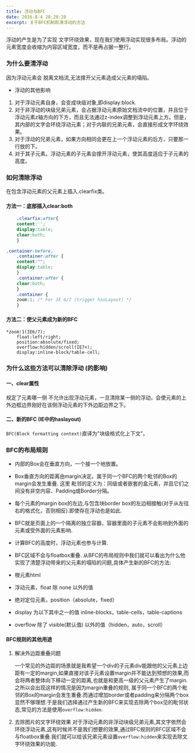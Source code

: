 ```yaml
---
title: 浮动与BFC
date: 2016-8-4 20:20:20
excerpt: 关于BFC机制和清浮动的方法
---
```


浮动的产生是为了实现 文字环绕效果，现在我们使用浮动实现很多布局。浮动的元素宽度会收缩为内容区域宽度，而不是再占据一整行。

### 为什么要清浮动

因为浮动元素会 脱离文档流,无法撑开父元素造成父元素的塌陷。

- 浮动的其他影响

1. 对于浮动元素自身，会变成块级对象,即display:block.
2. 对于非浮动的块级兄弟元素，会占据浮动元素原始文档流中的位置，并且位于浮动元素z轴方向的下方，而且无法通过z-index调整到浮动元素上方。但是，其内部的文字会环绕浮动元素；对于内联的兄弟元素，会直接形成文字环绕效果。
3. 对于浮动的兄弟元素，如果方向相同会更在上一个浮动元素的后方，只要那一行放的下。
4. 对于其子元素。浮动元素的子元素会撑开浮动元素，使其高度适应于子元素的高度。
 

### 如何清除浮动

在包含浮动元素的父元素上插入.clearfix类。

#### 方法一：底部插入clear:both

```css
    .clearfix:after{
    content:'';
    display:table;
    clear:both;
    }

.container:before,
    .container:after {
    content:"";
    display:table;
    }
    .container:after {
    clear:both;
    }
    .container {
    zoom:1; /* For IE 6/7 (trigger hasLayout) */
    }
```
    
#### 方法二：使父元素成为新的BFC
    
```
*zoom:1(IE6/7);
    float:left/right;
    position:absolute/fixed;
    overflow:hidden/scroll(IE7+);
    display:inline-block/table-cell;
```

### 为什么这些方法可以清除浮动 (的影响)

#### 一、clear属性

规定了元素哪一侧 不允许出现浮动元素，一旦清除某一侧的浮动，会使元素的上外边框边界刚好在该侧浮动元素的下外边距边界之下。

#### 二、新的BFC (IE中的haslayout)

`BFC(Block formatting context)`直译为"块级格式化上下文"。

### BFC的布局规则

- 内部的Box会在垂直方向，一个接一个地放置。
- Box垂直方向的距离由margin决定。属于同一个BFC的两个毗邻的Box的margin会发生重叠.
  这里 毗邻的定义为：同级或者嵌套的盒元素，并且它们之间没有非空内容、Padding或Border分隔。
- 每个元素的margin box的左边,与包含块border box的左边相接触(对于从左往右的格式化，否则相反).即使存在浮动也是如此.
- BFC就是页面上的一个隔离的独立容器，容器里面的子元素不会影响到外面的元素或受外面的元素影响.
- 计算BFC的高度时，浮动元素也参与计算.
- BFC区域不会与floatbox重叠.
  从BFC的布局规则中我们就可以看出为什么他实现了清楚浮动带来的父元素的塌陷的问题,具体产生新的BFC的方法:

- 根元素html
- 浮动元素，float 除 none 以外的值
- 绝对定位元素，position（absolute，fixed）
- display 为以下其中之一的值 inline-blocks，table-cells，table-captions
- overflow 除了 visible(默认值) 以外的值（hidden，auto，scroll）

#### BFC规则的其他用途

1. 解决外边距重叠问题

   一个常见的外边距的场景就是我希望一个div的子元素div能跟他的父元素上边距有一定的margin,如果直接对该子元素设置margin并不能达到预想的效果,而会将两者整体向下移动一定的距离,也就是和更高一级的父元素产生了margin.
   之所以会出现这样的情况是因为margin重叠的规则, 属于同一个BFC的两个毗邻的Box的margin会发生重叠.而通过增加border或者padding来分隔两个box显然不够理想.于是我们选择通过产生新的BFC来实现去除两个box见的毗邻状态,常见的方法是使用`overflow:hidden`.

2. 去除图片的文字环绕效果
   对于浮动元素的非浮动块级兄弟元素,其文字依然会环绕浮动元素,这有时候并不是我们想要的效果,通过BFC规则的BFC区域不会与floatbox重叠.我们就可以给该兄弟元素设置`overflow:hidden`来实现去除文字环绕效果的功能.
